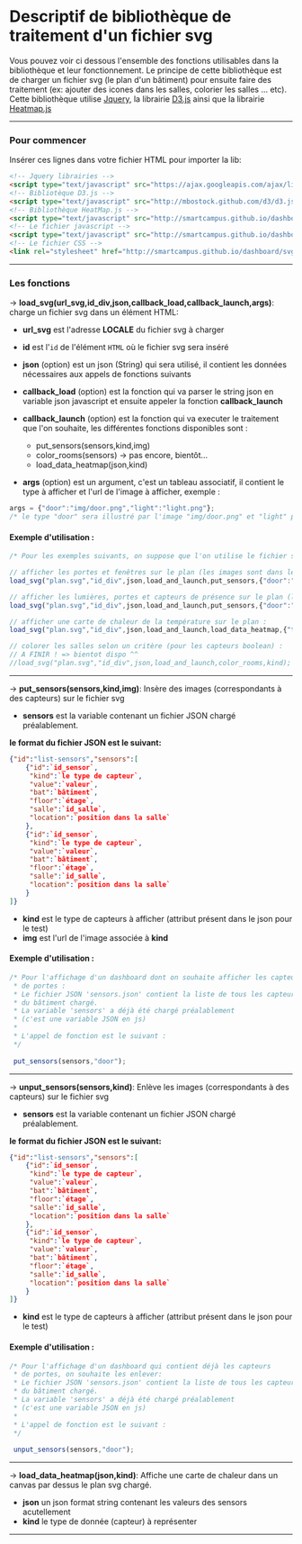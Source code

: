 Descriptif de bibliothèque de traitement d'un fichier svg
=====================


Vous pouvez voir ci dessous l'ensemble des fonctions utilisables dans la bibliothèque et leur fonctionnement. Le principe de cette bibliothèque est de charger un fichier svg (le plan d'un bâtiment) pour ensuite faire des traitement (ex: ajouter des icones dans les salles, colorier les salles ... etc).
Cette bibliothèque utilise [Jquery][1], la librairie [D3.js][2] ainsi que la librairie [Heatmap.js][3]

----------


### Pour commencer
Insérer ces lignes dans votre fichier HTML pour importer la lib:

```html
<!-- Jquery librairies -->
<script type="text/javascript" src="https://ajax.googleapis.com/ajax/libs/jquery/1.7.1/jquery.min.js"></script> 
<!-- Bibliotèque D3.js -->
<script type="text/javascript" src="http://mbostock.github.com/d3/d3.js"></script>
<!-- Bibliothèque HeatMap.js -->
<script type="text/javascript" src="http://smartcampus.github.io/dashboard/svg_bibli/heatmap.js"></script>
<!-- Le fichier javascript -->
<script type="text/javascript" src="http://smartcampus.github.io/dashboard/svg_bibli/handling-svg-biblio.js"></script>
<!-- Le fichier CSS -->
<link rel="stylesheet" href="http://smartcampus.github.io/dashboard/svg_bibli/handling-svg-biblio.css">
```
---------

### Les fonctions

-> **load_svg(url_svg,id_div,json,callback_load,callback_launch,args)**:
charge un fichier svg dans un élément HTML:

- **url_svg** est l'adresse **LOCALE** du fichier svg à charger
- **id** est l'`id` de l'élément `HTML` où le fichier svg sera inséré
- **json** (option) est un json (String) qui sera utilisé, il contient les données nécessaires aux appels de fonctions suivants
- **callback_load** (option) est la fonction qui va parser le string json en variable json javascript et ensuite appeler la fonction **callback_launch**
- **callback_launch** (option) est la fonction qui va executer le traitement que l'on souhaite, les différentes fonctions disponibles sont :
    - put_sensors(sensors,kind,img)
    - color_rooms(sensors) -> pas encore, bientôt...
    - load_data_heatmap(json,kind)

- **args** (option) est un argument, c'est un tableau associatif, il contient le type à afficher et l'url de l'image à afficher, exemple :

```javascript
args = {"door":"img/door.png","light":"light.png"};
/* le type "door" sera illustré par l'image "img/door.png" et "light" par "light.png" */
``` 
#### Exemple d'utilisation :
```javascript
/* Pour les exemples suivants, on suppose que l'on utilise le fichier svg 'plan.svg', les données json sont au format string dans la variable 'json', l'id de la div est 'id_div' */

// afficher les portes et fenêtres sur le plan (les images sont dans le dossier ./img) :
load_svg("plan.svg","id_div",json,load_and_launch,put_sensors,{"door":"img/door.png","window":"img/window.png"});

// afficher les lumières, portes et capteurs de présence sur le plan (les images sont dans le dossier ./img) :
load_svg("plan.svg","id_div",json,load_and_launch,put_sensors,{"door":"img/door.png","light":"img/light.png","motion":"img/motion.png"});

// afficher une carte de chaleur de la température sur le plan :
load_svg("plan.svg","id_div",json,load_and_launch,load_data_heatmap,{"temp":""});

// colorer les salles selon un critère (pour les capteurs boolean) :
// A FINIR ! => bientot dispo ^^
//load_svg("plan.svg","id_div",json,load_and_launch,color_rooms,kind);
```
-----------------

-> **put_sensors(sensors,kind,img)**:
Insère des images (correspondants à des capteurs) sur le fichier svg

- **sensors** est la variable contenant un fichier JSON chargé préalablement.

**le format du fichier JSON est le suivant:**
```json
{"id":"list-sensors","sensors":[
    {"id":`id_sensor`,
     "kind":`le type de capteur`,
     "value":`valeur`,
     "bat":`bâtiment`,
     "floor":`étage`,
     "salle":`id_salle`,
     "location":`position dans la salle`
    },
    {"id":`id_sensor`,
     "kind":`le type de capteur`,
     "value":`valeur`,
     "bat":`bâtiment`,
     "floor":`étage`,
     "salle":`id_salle`,
     "location":`position dans la salle`
    }
]}
```

- **kind** est le type de capteurs à afficher (attribut présent dans le json pour le test)
- **img** est l'url de l'image associée à **kind**

#### Exemple d'utilisation :
```javascript
/* Pour l'affichage d'un dashboard dont on souhaite afficher les capteurs 
 * de portes :
 * Le fichier JSON 'sensors.json' contient la liste de tous les capteurs
 * du bâtiment chargé.
 * La variable 'sensors' a déjà été chargé préalablement
 * (c'est une variable JSON en js)
 * 
 * L'appel de fonction est le suivant :
 */
 
 put_sensors(sensors,"door");
```

-----------------

-> **unput_sensors(sensors,kind)**:
Enlève les images (correspondants à des capteurs) sur le fichier svg

- **sensors** est la variable contenant un fichier JSON chargé préalablement.

 **le format du fichier JSON est le suivant:**
```json
{"id":"list-sensors","sensors":[
    {"id":`id_sensor`,
     "kind":`le type de capteur`,
     "value":`valeur`,
     "bat":`bâtiment`,
     "floor":`étage`,
     "salle":`id_salle`,
     "location":`position dans la salle`
    },
    {"id":`id_sensor`,
     "kind":`le type de capteur`,
     "value":`valeur`,
     "bat":`bâtiment`,
     "floor":`étage`,
     "salle":`id_salle`,
     "location":`position dans la salle`
    }
]}
```

- **kind** est le type de capteurs à afficher (attribut présent dans le json pour le test)

#### Exemple d'utilisation :
```javascript
/* Pour l'affichage d'un dashboard qui contient déjà les capteurs 
 * de portes, on souhaite les enlever:
 * Le fichier JSON 'sensors.json' contient la liste de tous les capteurs
 * du bâtiment chargé.
 * La variable 'sensors' a déjà été chargé préalablement
 * (c'est une variable JSON en js)
 * 
 * L'appel de fonction est le suivant :
 */
 
 unput_sensors(sensors,"door");
```
-----------------

-> **load_data_heatmap(json,kind)**:
Affiche une carte de chaleur dans un canvas par dessus le plan svg chargé.

- **json** un json format string contenant les valeurs des sensors acutellement
- **kind** le type de donnée (capteur) à représenter

-----------------


  [1]: http://jquery.com/
  [2]: http://d3js.org/
  [3]: http://www.patrick-wied.at/static/heatmapjs/

